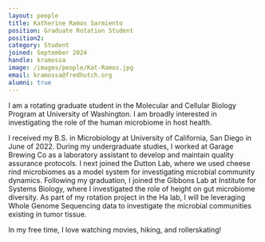 ```yaml
---
layout: people
title: Katherine Ramos Sarmiento
position: Graduate Rotation Student
position2:
category: Student
joined: September 2024
handle: kramossa
image: /images/people/Kat-Ramos.jpg
email: kramossa@fredhutch.org
alumni: true
---
```


I am a rotating graduate student in the Molecular and Cellular Biology Program at University of Washington. I am broadly interested in investigating the role of the human microbiome in host health. 
 
I received my B.S. in Microbiology at University of California, San Diego in June of 2022. During my undergraduate studies, I worked at Garage Brewing Co as a laboratory assistant to develop and maintain quality assurance protocols. I next joined the Dutton Lab, where we used cheese rind microbiomes as a model system for investigating microbial community dynamics. Following my graduation, I joined the Gibbons Lab at Institute for Systems Biology, where I investigated the role of height on gut microbiome diversity. As part of my rotation project in the Ha lab, I will be leveraging Whole Genome Sequencing data to investigate the microbial communities existing in tumor tissue.
 
In my free time, I love watching movies, hiking, and rollerskating!
